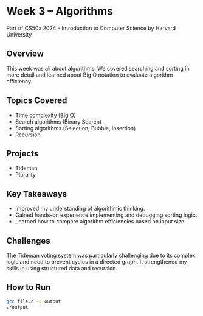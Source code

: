# Week 3 – Algorithms

Part of CS50x 2024 – Introduction to Computer Science by Harvard University

## Overview
This week was all about algorithms. We covered searching and sorting in more detail and learned about Big O notation to evaluate algorithm efficiency.

## Topics Covered
- Time complexity (Big O)
- Search algorithms (Binary Search)
- Sorting algorithms (Selection, Bubble, Insertion)
- Recursion

## Projects
- Tideman
- Plurality

## Key Takeaways
- Improved my understanding of algorithmic thinking.
- Gained hands-on experience implementing and debugging sorting logic.
- Learned how to compare algorithm efficiencies based on input size.

## Challenges
The Tideman voting system was particularly challenging due to its complex logic and need to prevent cycles in a directed graph. It strengthened my skills in using structured data and recursion.

## How to Run
```bash
gcc file.c -o output
./output
